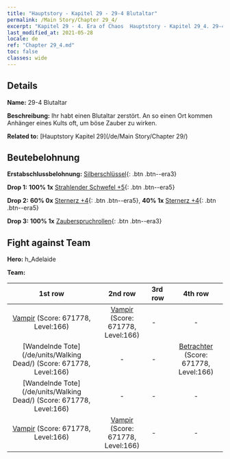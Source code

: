 ```yaml
---
title: "Hauptstory - Kapitel 29 - 29-4 Blutaltar"
permalink: /Main Story/Chapter 29_4/
excerpt: "Kapitel 29 - 4. Era of Chaos  Hauptstory - Kapitel 29_4. 29-4 Blutaltar"
last_modified_at: 2021-05-28
locale: de
ref: "Chapter 29_4.md"
toc: false
classes: wide
---
```


## Details

 **Name:** 29-4 Blutaltar

 **Beschreibung:** Ihr habt einen Blutaltar zerstört. An so einen Ort kommen Anhänger eines Kults oft, um böse Zauber zu wirken.

 **Related to:** [Hauptstory Kapitel 29](/de/Main Story/Chapter 29/)

## Beutebelohnung

 **Erstabschlussbelohnung:** [Silberschlüssel](/ItemsDE/con_693/){: .btn .btn--era3}

 **Drop 1:** **100% 1x** [Strahlender Schwefel +5](/ItemsDE/mat_99/){: .btn .btn--era5}

 **Drop 2:** **60% 0x** [Sternerz +4](/ItemsDE/mat_89/){: .btn .btn--era5}, **40% 1x** [Sternerz +4](/ItemsDE/mat_89/){: .btn .btn--era5}

 **Drop 3:** **100% 1x** [Zauberspruchrollen](/ItemsDE/con_694/){: .btn .btn--era3}


## Fight against Team
 **Hero:** h_Adelaide

 **Team:**


  | 1st row | 2nd row | 3rd row | 4th row |
  |:----:|:----:|:----|:----:|
  | [Vampir](/de/units/Vampire/) (Score: 671778, Level:166)  | [Vampir](/de/units/Vampire/) (Score: 671778, Level:166)  | - | - |
  | [Wandelnde Tote](/de/units/Walking Dead/) (Score: 671778, Level:166)  | - | - | [Betrachter](/de/units/Beholder/) (Score: 671778, Level:166)  |
  | [Wandelnde Tote](/de/units/Walking Dead/) (Score: 671778, Level:166)  | - | - | - |
  | [Vampir](/de/units/Vampire/) (Score: 671778, Level:166)  | [Vampir](/de/units/Vampire/) (Score: 671778, Level:166)  | - | - |


